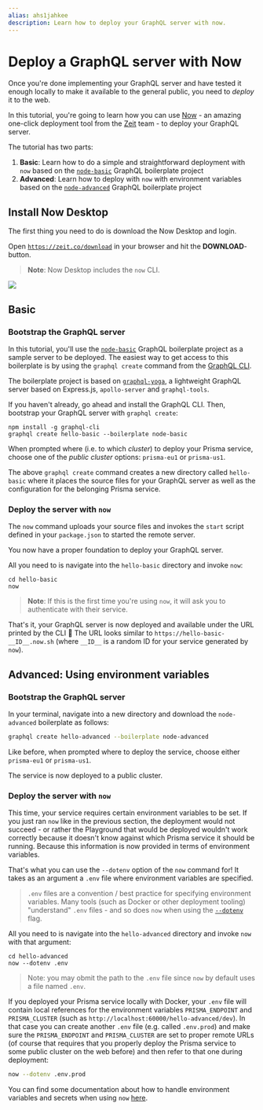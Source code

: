 ```yaml
---
alias: ahs1jahkee
description: Learn how to deploy your GraphQL server with now.
---
```


# Deploy a GraphQL server with Now

Once you're done implementing your GraphQL server and have tested it enough locally to make it available to the general public, you need to _deploy_ it to the web.

In this tutorial, you're going to learn how you can use [Now](https://zeit.co/now) - an amazing one-click deployment tool from the [Zeit](https://zeit.co/) team - to deploy your GraphQL server.

The tutorial has two parts:

1. **Basic**: Learn how to do a simple and straightforward deployment with `now` based on the [`node-basic`](https://github.com/graphql-boilerplates/node-graphql-server/tree/master/basic) GraphQL boilerplate project
2. **Advanced**: Learn how to deploy with `now` with environment variables based on the [`node-advanced`](https://github.com/graphql-boilerplates/node-graphql-server/tree/master/advanced) GraphQL boilerplate project

## Install Now Desktop

The first thing you need to do is download the Now Desktop and login.

<Instruction>

Open [`https://zeit.co/download`](https://zeit.co/download) in your browser and hit the **DOWNLOAD**-button.

</Instruction>

> **Note**: Now Desktop includes the `now` CLI.

![](https://imgur.com/UpRzQsY.png)

## Basic

### Bootstrap the GraphQL server

In this tutorial, you'll use the [`node-basic`](https://github.com/graphql-boilerplates/node-graphql-server/tree/master/basic) GraphQL boilerplate project as a sample server to be deployed. The easiest way to get access to this boilerplate is by using the `graphql create` command from the [GraphQL CLI](https://github.com/graphql-cli/graphql-cli/).

The boilerplate project is based on [`graphql-yoga`](https://github.com/graphcool/graphql-yoga/), a lightweight GraphQL server based on Express.js, `apollo-server` and `graphql-tools`.

<Instruction>

If you haven't already, go ahead and install the GraphQL CLI. Then, bootstrap your GraphQL server with `graphql create`:

```
npm install -g graphql-cli
graphql create hello-basic --boilerplate node-basic
```

</Instruction>

<Instruction>

When prompted where (i.e. to which _cluster_) to deploy your Prisma service, choose one of the _public cluster_ options: `prisma-eu1` or `prisma-us1`.

</Instruction>

The above `graphql create` command creates a new directory called `hello-basic` where it places the source files for your GraphQL server as well as the configuration for the belonging Prisma service.

### Deploy the server with `now`

The `now` command uploads your source files and invokes the `start` script defined in your `package.json` to started the remote server.

You now have a proper foundation to deploy your GraphQL server.

<Instruction>

All you need to is navigate into the `hello-basic` directory and invoke `now`:

```
cd hello-basic
now
```

</Instruction>

> **Note**: If this is the first time you're using `now`, it will ask you to authenticate with their service.

That's it, your GraphQL server is now deployed and available under the URL printed by the CLI 🎉  The URL looks similar to `https://hello-basic-__ID__.now.sh` (where `__ID__` is a random ID for your service generated by `now`).

## Advanced: Using environment variables

### Bootstrap the GraphQL server

<Instruction>

In your terminal, navigate into a new directory and download the `node-advanced` boilerplate as follows:

```sh
graphql create hello-advanced --boilerplate node-advanced
```

</Instruction>

<Instruction>

Like before, when prompted where to deploy the service, choose either `prisma-eu1` or `prisma-us1`.

</Instruction>

The service is now deployed to a public cluster.

### Deploy the server with `now`

This time, your service requires certain environment variables to be set. If you just ran `now` like in the previous section, the deployment would not succeed - or rather the Playground that would be deployed wouldn't work correctly because it doesn't know against which Prisma service it should be running. Because this information is now provided in terms of environment variables.

That's what you can use the `--dotenv` option of the `now` command for! It takes as an argument a `.env` file where environment variables are specified.

> `.env` files are a convention / best practice for specifying environment variables. Many tools (such as Docker or other deployment tooling) "understand" `.env` files - and so does `now` when using the [`--dotenv`](https://zeit.co/docs/features/env-and-secrets#--dotenv-option) flag.

<Instruction>

All you need to is navigate into the `hello-advanced` directory and invoke `now` with that argument:

```
cd hello-advanced
now --dotenv .env
```

> Note: you may obmit the path to the `.env` file since `now` by default uses a file named `.env`.

</Instruction>

If you deployed your Prisma service locally with Docker, your `.env` file will contain local references for the environment variables `PRISMA_ENDPOINT` and `PRISMA_CLUSTER` (such as `http://localhost:60000/hello-advanced/dev`). In that case you can create another `.env` file (e.g. called `.env.prod`) and make sure the `PRISMA_ENDPOINT` and `PRISMA_CLUSTER` are set to proper remote URLs (of course that requires that you properly deploy the Prisma service to some public cluster on the web before)  and then refer to that one during deployment:

```sh
now --dotenv .env.prod
```

You can find some documentation about how to handle environment variables and secrets when using `now` [here](https://zeit.co/docs/features/env-and-secrets).
